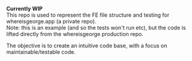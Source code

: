 **Currently WIP** \
This repo is used to represent the FE file structure and testing for whereisgeorge.app (a private repo).\
Note: this is an example (and so the tests won't run etc), but the code is lifted directly from the whereisgeorge production repo.

The objective is to create an intuitive code base, with a focus on maintainable/testable code.
